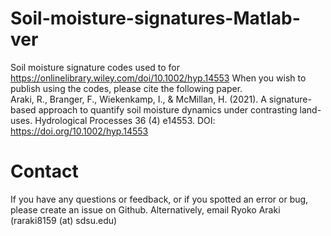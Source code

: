 # Soil-moisture-signatures-Matlab-ver
Soil moisture signature codes used to for https://onlinelibrary.wiley.com/doi/10.1002/hyp.14553
When you wish to publish using the codes, please cite the following paper. 
<br>
Araki, R., Branger, F., Wiekenkamp, I., & McMillan, H. (2021). A signature-based approach to quantify soil moisture dynamics under contrasting land-uses. Hydrological Processes 36 (4) e14553. DOI: https://doi.org/10.1002/hyp.14553

# Contact
If you have any questions or feedback, or if you spotted an error or bug, please create an issue on Github. Alternatively, email Ryoko Araki (raraki8159 (at) sdsu.edu)
